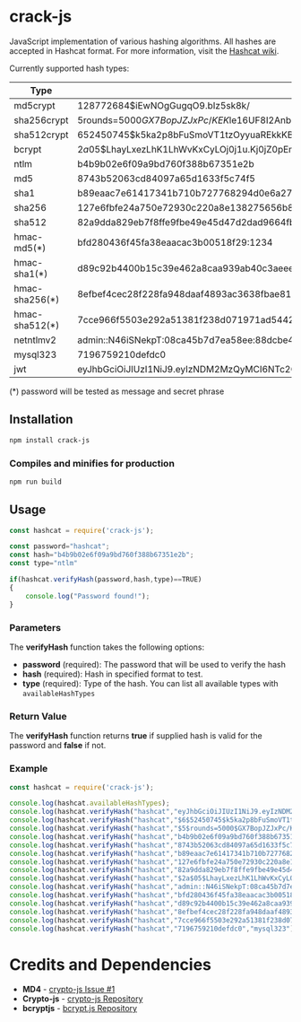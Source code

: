 # crack-js

JavaScript implementation of various hashing algorithms. All hashes are accepted in Hashcat format. For more information, visit the [Hashcat wiki](https://hashcat.net/wiki/doku.php?id=example_hashes).

Currently supported hash types:

|Type|Example|Password|
| --- | --- | --- |
|md5crypt|$1$28772684$iEwNOgGugqO9.bIz5sk8k/|hashcat|
|sha256crypt|$5$rounds=5000$GX7BopJZJxPc/KEK$le16UF8I2Anb.rOrn22AUPWvzUETDGefUmAV8AZkGcD|hashcat|
|sha512crypt|$6$52450745$k5ka2p8bFuSmoVT1tzOyyuaREkkKBcCNqoDKzYiJL9RaE8yMnPgh2XzzF0NDrUhgrcLwg78xs1w5pJiypEdFX/|hashcat|
|bcrypt|$2a$05$LhayLxezLhK1LhWvKxCyLOj0j1u.Kj0jZ0pEmm134uzrQlFvQJLF6|hashcat|
|ntlm|b4b9b02e6f09a9bd760f388b67351e2b|hashcat|
|md5|8743b52063cd84097a65d1633f5c74f5|hashcat|
|sha1|b89eaac7e61417341b710b727768294d0e6a277b|hashcat|
|sha256|127e6fbfe24a750e72930c220a8e138275656b8e5d8f48a98c3c92df2caba935|hashcat|
|sha512|82a9dda829eb7f8ffe9fbe49e45d47d2dad9664fbb7adf72492e3c81ebd3e29134d9bc12212bf83c6840f10e8246b9db54a4859b7ccd0123d86e5872c1e5082f|hashcat|
|hmac-md5(\*)|bfd280436f45fa38eaacac3b00518f29:1234|hashcat|
|hmac-sha1(\*)|d89c92b4400b15c39e462a8caa939ab40c3aeeea:1234|hashcat|
|hmac-sha256(\*)|8efbef4cec28f228fa948daaf4893ac3638fbae81358ff9020be1d7a9a509fc6:1234|hashcat|
|hmac-sha512(\*)|7cce966f5503e292a51381f238d071971ad5442488f340f98e379b3aeae2f33778e3e732fcc2f7bdc04f3d460eebf6f8cb77da32df25500c09160dd3bf7d2a6b:1234|hashcat|
|netntlmv2|admin::N46iSNekpT:08ca45b7d7ea58ee:88dcbe4446168966a153a0064958dac6:5c7830315c7830310000000000000b45c67103d07d7b95acd12ffa11230e0000000052920b85f78d013c31cdb3b92f5d765c783030|hashcat|
|mysql323|7196759210defdc0|hashcat|
|jwt|eyJhbGciOiJIUzI1NiJ9.eyIzNDM2MzQyMCI6NTc2ODc1NDd9.f1nXZ3V_Hrr6ee-AFCTLaHRnrkiKmio2t3JqwL32guY|hashcat|

(\*) password will be tested as message and secret phrase

## Installation

```sh
npm install crack-js
```

### Compiles and minifies for production

```sh
npm run build
```


## Usage

```javascript
const hashcat = require('crack-js');

const password="hashcat";
const hash="b4b9b02e6f09a9bd760f388b67351e2b";
const type="ntlm"

if(hashcat.verifyHash(password,hash,type)==TRUE)
{
    console.log("Password found!");
}


```


### Parameters

The **verifyHash** function takes the following options:

 - **password** (required): The password that will be used to verify the hash
 - **hash** (required): Hash in specified format to test.
 - **type** (required): Type of the hash. You can list all available types with ```availableHashTypes```
 
### Return Value
The **verifyHash** function returns **true** if supplied hash is valid for the password and **false** if not.


 

### Example

```javascript
const hashcat = require('crack-js');

console.log(hashcat.availableHashTypes);
console.log(hashcat.verifyHash("hashcat","eyJhbGciOiJIUzI1NiJ9.eyIzNDM2MzQyMCI6NTc2ODc1NDd9.f1nXZ3V_Hrr6ee-AFCTLaHRnrkiKmio2t3JqwL32guY","jwt"))
console.log(hashcat.verifyHash("hashcat","$6$52450745$k5ka2p8bFuSmoVT1tzOyyuaREkkKBcCNqoDKzYiJL9RaE8yMnPgh2XzzF0NDrUhgrcLwg78xs1w5pJiypEdFX/","sha512crypt"));
console.log(hashcat.verifyHash("hashcat","$5$rounds=5000$GX7BopJZJxPc/KEK$le16UF8I2Anb.rOrn22AUPWvzUETDGefUmAV8AZkGcD","sha256crypt"));
console.log(hashcat.verifyHash("hashcat","b4b9b02e6f09a9bd760f388b67351e2b","ntlm"));
console.log(hashcat.verifyHash("hashcat","8743b52063cd84097a65d1633f5c74f5","md5"));
console.log(hashcat.verifyHash("hashcat","b89eaac7e61417341b710b727768294d0e6a277b","sha1"));
console.log(hashcat.verifyHash("hashcat","127e6fbfe24a750e72930c220a8e138275656b8e5d8f48a98c3c92df2caba935","sha256"));
console.log(hashcat.verifyHash("hashcat","82a9dda829eb7f8ffe9fbe49e45d47d2dad9664fbb7adf72492e3c81ebd3e29134d9bc12212bf83c6840f10e8246b9db54a4859b7ccd0123d86e5872c1e5082f","sha512"));
console.log(hashcat.verifyHash("hashcat","$2a$05$LhayLxezLhK1LhWvKxCyLOj0j1u.Kj0jZ0pEmm134uzrQlFvQJLF6","bcrypt"));
console.log(hashcat.verifyHash("hashcat","admin::N46iSNekpT:08ca45b7d7ea58ee:88dcbe4446168966a153a0064958dac6:5c7830315c7830310000000000000b45c67103d07d7b95acd12ffa11230e0000000052920b85f78d013c31cdb3b92f5d765c783030","netntlmv2"));
console.log(hashcat.verifyHash("hashcat","bfd280436f45fa38eaacac3b00518f29:1234","hmac-md5"));
console.log(hashcat.verifyHash("hashcat","d89c92b4400b15c39e462a8caa939ab40c3aeeea:1234","hmac-sha1"));
console.log(hashcat.verifyHash("hashcat","8efbef4cec28f228fa948daaf4893ac3638fbae81358ff9020be1d7a9a509fc6:1234","hmac-sha256"));
console.log(hashcat.verifyHash("hashcat","7cce966f5503e292a51381f238d071971ad5442488f340f98e379b3aeae2f33778e3e732fcc2f7bdc04f3d460eebf6f8cb77da32df25500c09160dd3bf7d2a6b:1234","hmac-sha512"));
console.log(hashcat.verifyHash("hashcat","7196759210defdc0","mysql323"));

```




# Credits and Dependencies

- **MD4** - [crypto-js Issue #1](https://github.com/tomyun/crypto-js/issues/1)
- **Crypto-js** - [crypto-js Repository](https://github.com/brix/crypto-js)
- **bcryptjs** - [bcrypt.js Repository](https://github.com/dcodeIO/bcrypt.js)